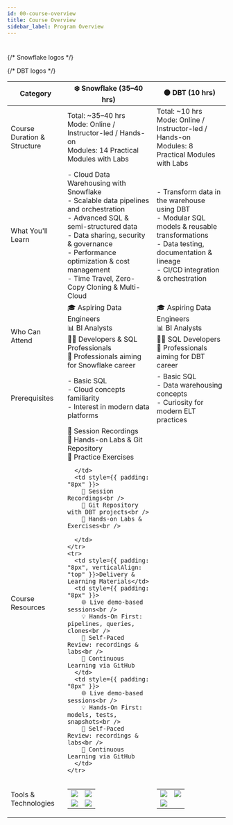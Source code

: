 ```yaml
---
id: 00-course-overview
title: Course Overview
sidebar_label: Program Overview
---
```

#

<table style={{ width: "100%", borderCollapse: "collapse" }}>
  <thead>
    <tr>
      <th style={{ textAlign: "left", borderBottom: "2px solid #ddd", padding: "8px" }}>Category</th>
      <th style={{ textAlign: "center", borderBottom: "2px solid #ddd", padding: "8px" }}>❄️ Snowflake (35–40 hrs)</th>
      <th style={{ textAlign: "center", borderBottom: "2px solid #ddd", padding: "8px" }}>🟠 DBT (10 hrs)</th>
    </tr>
  </thead>
  <tbody>
    <tr>
      <td style={{ padding: "8px", verticalAlign: "top" }}>Course Duration & Structure</td>
      <td style={{ padding: "8px" }}>
        Total: ~35–40 hrs<br />
        Mode: Online / Instructor-led / Hands-on<br />
        Modules: 14 Practical Modules with Labs
      </td>
      <td style={{ padding: "8px" }}>
        Total: ~10 hrs<br />
        Mode: Online / Instructor-led / Hands-on<br />
        Modules: 8 Practical Modules with Labs
      </td>
    </tr>
    <tr>
      <td style={{ padding: "8px", verticalAlign: "top" }}>What You'll Learn</td>
      <td style={{ padding: "8px" }}>
        - Cloud Data Warehousing with Snowflake<br />
        - Scalable data pipelines and orchestration<br />
        - Advanced SQL & semi-structured data<br />
        - Data sharing, security & governance<br />
        - Performance optimization & cost management<br />
        - Time Travel, Zero-Copy Cloning & Multi-Cloud
      </td>
      <td style={{ padding: "8px" }}>
        - Transform data in the warehouse using DBT<br />
        - Modular SQL models & reusable transformations<br />
        - Data testing, documentation & lineage<br />
        - CI/CD integration & orchestration
      </td>
    </tr>
    <tr>
      <td style={{ padding: "8px", verticalAlign: "top" }}>Who Can Attend</td>
      <td style={{ padding: "8px" }}>
        🎓 Aspiring Data Engineers<br />
        📊 BI Analysts<br />
        🧑‍💻 Developers & SQL Professionals<br />
        💼 Professionals aiming for Snowflake career
      </td>
      <td style={{ padding: "8px" }}>
        🎓 Aspiring Data Engineers<br />
        📊 BI Analysts<br />
        🧑‍💻 SQL Developers<br />
        💼 Professionals aiming for DBT career
      </td>
    </tr>
    <tr>
      <td style={{ padding: "8px", verticalAlign: "top" }}>Prerequisites</td>
      <td style={{ padding: "8px" }}>
        - Basic SQL<br />
        - Cloud concepts familiarity<br />
        - Interest in modern data platforms
      </td>
      <td style={{ padding: "8px" }}>
        - Basic SQL<br />
        - Data warehousing concepts<br />
        - Curiosity for modern ELT practices
      </td>
    </tr>
    <tr>
      <td style={{ padding: "8px", verticalAlign: "top" }}>Course Resources</td>
      <td style={{ padding: "8px" }}>
        🎥 Session Recordings<br />
        💾 Hands-on Labs & Git Repository<br />
        🧠 Practice Exercises<br />

      </td>
      <td style={{ padding: "8px" }}>
        🎥 Session Recordings<br />
        💾 Git Repository with DBT projects<br />
        🧠 Hands-on Labs & Exercises<br />

      </td>
    </tr>
    <tr>
      <td style={{ padding: "8px", verticalAlign: "top" }}>Delivery & Learning Materials</td>
      <td style={{ padding: "8px" }}>
        🌐 Live demo-based sessions<br />
        💡 Hands-On First: pipelines, queries, clones<br />
        🔁 Self-Paced Review: recordings & labs<br />
        🧰 Continuous Learning via GitHub
      </td>
      <td style={{ padding: "8px" }}>
        🌐 Live demo-based sessions<br />
        💡 Hands-On First: models, tests, snapshots<br />
        🔁 Self-Paced Review: recordings & labs<br />
        🧰 Continuous Learning via GitHub
      </td>
    </tr>
<tr>
  <td style={{ padding: "8px", verticalAlign: "top" }}>Tools & Technologies</td>

  {/* Snowflake logos */}
  <td style={{ padding: "8px", textAlign: "center" }}>
    <table style={{ width: "100%", borderCollapse: "collapse", border: "none" }}>
      <tbody>
        <tr>
          <td style={{ padding: "4px", border: "none", width: "50%" }}>
            <img src="/img/logos/snowflake-logo.png" style={{ width: "50%", height: "auto" }} />
          </td>
          <td style={{ padding: "4px", border: "none", width: "50%" }}>
            <img src="/img/logos/sql-logo.png" style={{ width: "50%", height: "auto" }} />
          </td>
        </tr>
        <tr>
          <td style={{ padding: "4px", border: "none", width: "50%" }}>
            <img src="/img/logos/aws-logo.png" style={{ width: "50%", height: "auto" }} />
          </td>
          <td style={{ padding: "4px", border: "none", width: "50%" }}>
            <img src="/img/logos/github-logo.png" style={{ width: "50%", height: "auto" }} />
          </td>
        </tr>
      </tbody>
    </table>
  </td>

  {/* DBT logos */}
  <td style={{ padding: "8px", textAlign: "center" }}>
    <table style={{ width: "100%", borderCollapse: "collapse", border: "none" }}>
      <tbody>
        <tr>
          <td style={{ padding: "4px", border: "none", width: "50%" }}>
            <img src="/img/logos/dbt-logo.png" style={{ width: "50%", height: "auto" }} />
          </td>
          <td style={{ padding: "4px", border: "none", width: "50%" }}>
            <img src="/img/logos/snowflake-logo.png" style={{ width: "50%", height: "auto" }} />
          </td>
        </tr>
        <tr>
          <td style={{ padding: "4px", border: "none", width: "50%" }}>
            <img src="/img/logos/sql-logo.png" style={{ width: "50%", height: "auto" }} />
          </td>
          <td style={{ padding: "4px", border: "none", width: "50%" }}></td>
        </tr>
      </tbody>
    </table>
  </td>
</tr>

  </tbody>
</table>
